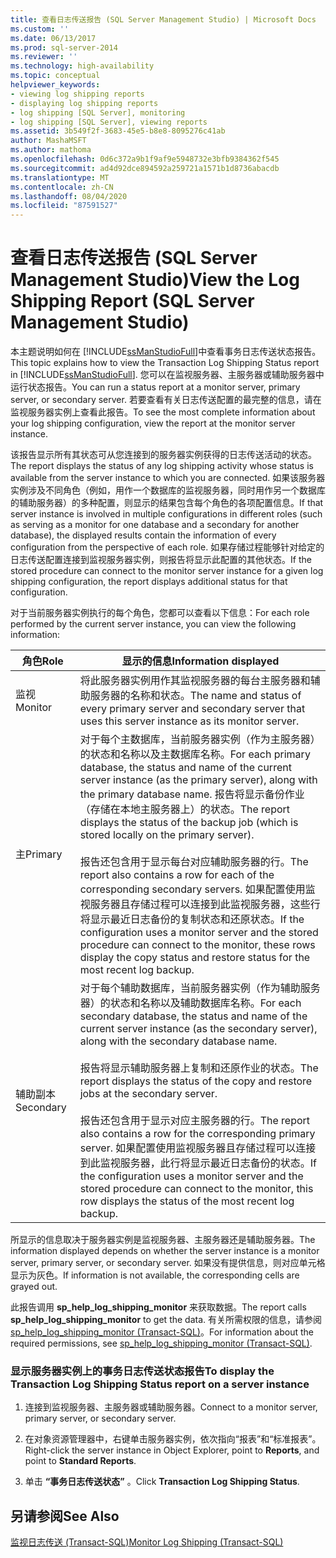 ```yaml
---
title: 查看日志传送报告 (SQL Server Management Studio) | Microsoft Docs
ms.custom: ''
ms.date: 06/13/2017
ms.prod: sql-server-2014
ms.reviewer: ''
ms.technology: high-availability
ms.topic: conceptual
helpviewer_keywords:
- viewing log shipping reports
- displaying log shipping reports
- log shipping [SQL Server], monitoring
- log shipping [SQL Server], viewing reports
ms.assetid: 3b549f2f-3683-45e5-b8e8-8095276c41ab
author: MashaMSFT
ms.author: mathoma
ms.openlocfilehash: 0d6c372a9b1f9af9e5948732e3bfb9384362f545
ms.sourcegitcommit: ad4d92dce894592a259721a1571b1d8736abacdb
ms.translationtype: MT
ms.contentlocale: zh-CN
ms.lasthandoff: 08/04/2020
ms.locfileid: "87591527"
---
```

# <a name="view-the-log-shipping-report-sql-server-management-studio"></a><span data-ttu-id="d8ac3-102">查看日志传送报告 (SQL Server Management Studio)</span><span class="sxs-lookup"><span data-stu-id="d8ac3-102">View the Log Shipping Report (SQL Server Management Studio)</span></span>
  <span data-ttu-id="d8ac3-103">本主题说明如何在 [!INCLUDE[ssManStudioFull](../../includes/ssmanstudiofull-md.md)]中查看事务日志传送状态报告。</span><span class="sxs-lookup"><span data-stu-id="d8ac3-103">This topic explains how to view the Transaction Log Shipping Status report in [!INCLUDE[ssManStudioFull](../../includes/ssmanstudiofull-md.md)].</span></span> <span data-ttu-id="d8ac3-104">您可以在监视服务器、主服务器或辅助服务器中运行状态报告。</span><span class="sxs-lookup"><span data-stu-id="d8ac3-104">You can run a status report at a monitor server, primary server, or secondary server.</span></span> <span data-ttu-id="d8ac3-105">若要查看有关日志传送配置的最完整的信息，请在监视服务器实例上查看此报告。</span><span class="sxs-lookup"><span data-stu-id="d8ac3-105">To see the  most complete information about your log shipping configuration, view the report at the monitor server instance.</span></span>  
  
 <span data-ttu-id="d8ac3-106">该报告显示所有其状态可从您连接到的服务器实例获得的日志传送活动的状态。</span><span class="sxs-lookup"><span data-stu-id="d8ac3-106">The report displays the status of any log shipping activity whose status is available from the server instance to which you are connected.</span></span> <span data-ttu-id="d8ac3-107">如果该服务器实例涉及不同角色（例如，用作一个数据库的监视服务器，同时用作另一个数据库的辅助服务器）的多种配置，则显示的结果包含每个角色的各项配置信息。</span><span class="sxs-lookup"><span data-stu-id="d8ac3-107">If that server instance is involved in multiple configurations in different roles (such as serving as a monitor for one database and a secondary for another database), the displayed results contain the information of every configuration from the perspective of each role.</span></span> <span data-ttu-id="d8ac3-108">如果存储过程能够针对给定的日志传送配置连接到监视服务器实例，则报告将显示此配置的其他状态。</span><span class="sxs-lookup"><span data-stu-id="d8ac3-108">If the stored procedure can connect to the monitor server instance for a given log shipping configuration, the report displays additional status for that configuration.</span></span>  
  
 <span data-ttu-id="d8ac3-109">对于当前服务器实例执行的每个角色，您都可以查看以下信息：</span><span class="sxs-lookup"><span data-stu-id="d8ac3-109">For each role performed by the current server instance, you can view the following information:</span></span>  
  
|<span data-ttu-id="d8ac3-110">角色</span><span class="sxs-lookup"><span data-stu-id="d8ac3-110">Role</span></span>|<span data-ttu-id="d8ac3-111">显示的信息</span><span class="sxs-lookup"><span data-stu-id="d8ac3-111">Information displayed</span></span>|  
|----------|---------------------------|  
|<span data-ttu-id="d8ac3-112">监视</span><span class="sxs-lookup"><span data-stu-id="d8ac3-112">Monitor</span></span>|<span data-ttu-id="d8ac3-113">将此服务器实例用作其监视服务器的每台主服务器和辅助服务器的名称和状态。</span><span class="sxs-lookup"><span data-stu-id="d8ac3-113">The name and status of every primary server and secondary server that uses this server instance as its monitor server.</span></span>|  
|<span data-ttu-id="d8ac3-114">主</span><span class="sxs-lookup"><span data-stu-id="d8ac3-114">Primary</span></span>|<span data-ttu-id="d8ac3-115">对于每个主数据库，当前服务器实例（作为主服务器）的状态和名称以及主数据库名称。</span><span class="sxs-lookup"><span data-stu-id="d8ac3-115">For each primary database, the status and name of the current server instance (as the primary server), along with the primary database name.</span></span> <span data-ttu-id="d8ac3-116">报告将显示备份作业（存储在本地主服务器上）的状态。</span><span class="sxs-lookup"><span data-stu-id="d8ac3-116">The report displays the status of the backup job (which is stored locally on the primary server).</span></span><br /><br /> <span data-ttu-id="d8ac3-117">报告还包含用于显示每台对应辅助服务器的行。</span><span class="sxs-lookup"><span data-stu-id="d8ac3-117">The report also contains a row for each of the corresponding secondary servers.</span></span> <span data-ttu-id="d8ac3-118">如果配置使用监视服务器且存储过程可以连接到此监视服务器，这些行将显示最近日志备份的复制状态和还原状态。</span><span class="sxs-lookup"><span data-stu-id="d8ac3-118">If the configuration uses a monitor server and the stored procedure can connect to the monitor, these rows display the copy status and restore status for the most recent log backup.</span></span>|  
|<span data-ttu-id="d8ac3-119">辅助副本</span><span class="sxs-lookup"><span data-stu-id="d8ac3-119">Secondary</span></span>|<span data-ttu-id="d8ac3-120">对于每个辅助数据库，当前服务器实例（作为辅助服务器）的状态和名称以及辅助数据库名称。</span><span class="sxs-lookup"><span data-stu-id="d8ac3-120">For each secondary database, the status and name of the current server instance (as the secondary server), along with the secondary database name.</span></span><br /><br /> <span data-ttu-id="d8ac3-121">报告将显示辅助服务器上复制和还原作业的状态。</span><span class="sxs-lookup"><span data-stu-id="d8ac3-121">The report displays the status of the copy and restore jobs at the secondary server.</span></span><br /><br /> <span data-ttu-id="d8ac3-122">报告还包含用于显示对应主服务器的行。</span><span class="sxs-lookup"><span data-stu-id="d8ac3-122">The report also contains a row for the corresponding primary server.</span></span> <span data-ttu-id="d8ac3-123">如果配置使用监视服务器且存储过程可以连接到此监视服务器，此行将显示最近日志备份的状态。</span><span class="sxs-lookup"><span data-stu-id="d8ac3-123">If the configuration uses a monitor server and the stored procedure can connect to the monitor, this row displays the status of the most recent log backup.</span></span>|  
  
 <span data-ttu-id="d8ac3-124">所显示的信息取决于服务器实例是监视服务器、主服务器还是辅助服务器。</span><span class="sxs-lookup"><span data-stu-id="d8ac3-124">The information displayed depends on whether the server instance is a monitor server, primary server, or secondary server.</span></span> <span data-ttu-id="d8ac3-125">如果没有提供信息，则对应单元格显示为灰色。</span><span class="sxs-lookup"><span data-stu-id="d8ac3-125">If information is not available, the corresponding cells are grayed out.</span></span>  
  
 <span data-ttu-id="d8ac3-126">此报告调用 **sp_help_log_shipping_monitor** 来获取数据。</span><span class="sxs-lookup"><span data-stu-id="d8ac3-126">The report calls **sp_help_log_shipping_monitor** to get the data.</span></span> <span data-ttu-id="d8ac3-127">有关所需权限的信息，请参阅 [sp_help_log_shipping_monitor (Transact-SQL)](/sql/relational-databases/system-stored-procedures/sp-help-log-shipping-monitor-transact-sql)。</span><span class="sxs-lookup"><span data-stu-id="d8ac3-127">For information about the required permissions, see [sp_help_log_shipping_monitor &#40;Transact-SQL&#41;](/sql/relational-databases/system-stored-procedures/sp-help-log-shipping-monitor-transact-sql).</span></span>  
  
### <a name="to-display-the-transaction-log-shipping-status-report-on-a-server-instance"></a><span data-ttu-id="d8ac3-128">显示服务器实例上的事务日志传送状态报告</span><span class="sxs-lookup"><span data-stu-id="d8ac3-128">To display the Transaction Log Shipping Status report on a server instance</span></span>  
  
1.  <span data-ttu-id="d8ac3-129">连接到监视服务器、主服务器或辅助服务器。</span><span class="sxs-lookup"><span data-stu-id="d8ac3-129">Connect to a monitor server, primary server, or secondary server.</span></span>  
  
2.  <span data-ttu-id="d8ac3-130">在对象资源管理器中，右键单击服务器实例，依次指向“报表”和“标准报表”。</span><span class="sxs-lookup"><span data-stu-id="d8ac3-130">Right-click the server instance in Object Explorer, point to **Reports**, and point to **Standard Reports**.</span></span>  
  
3.  <span data-ttu-id="d8ac3-131">单击 **“事务日志传送状态”** 。</span><span class="sxs-lookup"><span data-stu-id="d8ac3-131">Click **Transaction Log Shipping Status**.</span></span>  
  
## <a name="see-also"></a><span data-ttu-id="d8ac3-132">另请参阅</span><span class="sxs-lookup"><span data-stu-id="d8ac3-132">See Also</span></span>  
 [<span data-ttu-id="d8ac3-133">监视日志传送 (Transact-SQL)</span><span class="sxs-lookup"><span data-stu-id="d8ac3-133">Monitor Log Shipping &#40;Transact-SQL&#41;</span></span>](monitor-log-shipping-transact-sql.md)  
  
  
